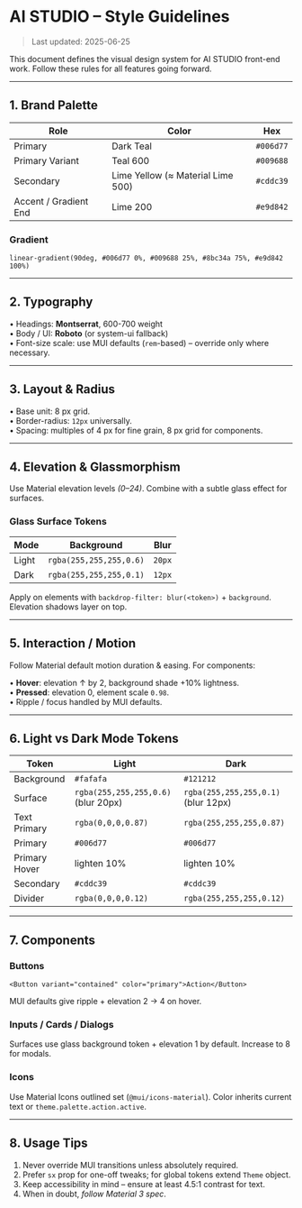 # AI STUDIO – Style Guidelines

> Last updated: 2025-06-25

This document defines the visual design system for AI STUDIO front-end work. Follow these rules for all features going forward.

---

## 1. Brand Palette

| Role | Color | Hex |
|------|-------|-----|
| Primary | Dark Teal | `#006d77` |
| Primary Variant | Teal 600 | `#009688` |
| Secondary | Lime Yellow (≈ Material Lime 500) | `#cddc39` |
| Accent / Gradient End | Lime 200 | `#e9d842` |

### Gradient
`linear-gradient(90deg, #006d77 0%, #009688 25%, #8bc34a 75%, #e9d842 100%)`

---

## 2. Typography

• Headings: **Montserrat**, 600-700 weight  
• Body / UI: **Roboto** (or system-ui fallback)  
• Font-size scale: use MUI defaults (`rem`-based) – override only where necessary.

---

## 3. Layout & Radius

• Base unit: 8 px grid.  
• Border-radius: `12px` universally.  
• Spacing: multiples of 4 px for fine grain, 8 px grid for components.

---

## 4. Elevation & Glassmorphism

Use Material elevation levels *(0–24)*. Combine with a subtle glass effect for surfaces.

### Glass Surface Tokens
| Mode | Background | Blur |
|------|------------|------|
| Light | `rgba(255,255,255,0.6)` | `20px` |
| Dark | `rgba(255,255,255,0.1)` | `12px` |

Apply on elements with `backdrop-filter: blur(<token>)` + `background`. Elevation shadows layer on top.

---

## 5. Interaction / Motion

Follow Material default motion duration & easing. For components:

• **Hover**: elevation ↑ by 2, background shade +10% lightness.  
• **Pressed**: elevation 0, element scale `0.98`.  
• Ripple / focus handled by MUI defaults.

---

## 6. Light vs Dark Mode Tokens

| Token | Light | Dark |
|-------|-------|------|
| Background | `#fafafa` | `#121212` |
| Surface | `rgba(255,255,255,0.6)` (blur 20px) | `rgba(255,255,255,0.1)` (blur 12px) |
| Text Primary | `rgba(0,0,0,0.87)` | `rgba(255,255,255,0.87)` |
| Primary | `#006d77` | `#006d77` |
| Primary Hover | lighten 10% | lighten 10% |
| Secondary | `#cddc39` | `#cddc39` |
| Divider | `rgba(0,0,0,0.12)` | `rgba(255,255,255,0.12)` |

---

## 7. Components

### Buttons
```
<Button variant="contained" color="primary">Action</Button>
```
MUI defaults give ripple + elevation 2 → 4 on hover.

### Inputs / Cards / Dialogs
Surfaces use glass background token + elevation 1 by default. Increase to 8 for modals.

### Icons
Use Material Icons outlined set (`@mui/icons-material`). Color inherits current text or `theme.palette.action.active`.

---

## 8. Usage Tips

1. Never override MUI transitions unless absolutely required.  
2. Prefer `sx` prop for one-off tweaks; for global tokens extend `Theme` object.  
3. Keep accessibility in mind – ensure at least 4.5:1 contrast for text.  
4. When in doubt, *follow Material 3 spec*. 